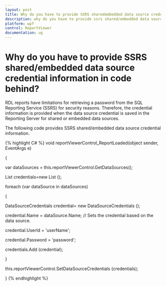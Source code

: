 ```yaml
---
layout: post
title: Why do you have to provide SSRS sharedembedded data source credential information in code behind | ReportViewer | WPF | Syncfusion
description: why do you have to provide ssrs shared/embedded data source credential information in code behind? 
platform: wpf
control: ReportViewer
documentation: ug
---
```


# Why do you have to provide SSRS shared/embedded data source credential information in code behind? 

RDL reports have limitations for retrieving a password from the SQL Reporting Service (SSRS) for security reasons. Therefore, the credential information is provided when the data source credential is saved in the Reporting Server for shared or embedded data sources. 

The following code provides SSRS shared/embedded data source credential information.

{% highlight C# %}
void reportViewerControl_ReportLoaded(object sender, EventArgs e)

{

var dataSources = this.reportViewerControl.GetDataSources();

List<DataSourceCredentials> credentials=new List<DataSourceCredentials> ();

foreach (var dataSource in dataSources)

{

DataSourceCredentials credential= new DataSourceCredentials ();

credential.Name = dataSource.Name; // Sets the credential based on the data source.

credential.UserId = 'userName';

credential.Password = 'password';

credentials.Add (credential);

}

this.reportViewerControl.SetDataSourceCredentials (credentials);

}
{% endhighlight %}

